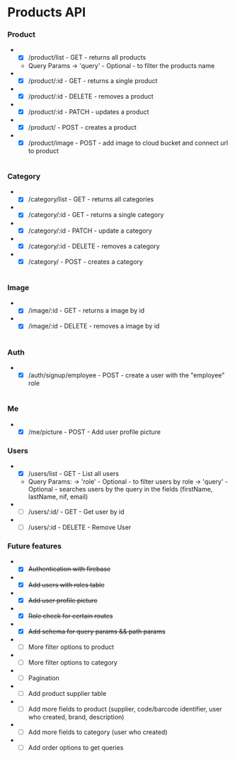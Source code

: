 # Products API

### Product

- - [x] /product/list - GET - returns all products
  - Query Params -> 'query' - Optional - to filter the products name
- - [x] /product/:id - GET - returns a single product
- - [x] /product/:id - DELETE - removes a product
- - [x] /product/:id - PATCH - updates a product
- - [x] /product/ - POST - creates a product
- - [x] /product/image - POST - add image to cloud bucket and connect url to product

#

### Category

- - [x] /category/list - GET - returns all categories
- - [x] /category/:id - GET - returns a single category
- - [x] /category/:id - PATCH - update a category
- - [x] /category/:id - DELETE - removes a category
- - [x] /category/ - POST - creates a category

#

### Image

- - [x] /image/:id - GET - returns a image by id
- - [x] /image/:id - DELETE - removes a image by id

#

### Auth

- - [x] /auth/signup/employee - POST - create a user with the "employee" role

#

### Me

- - [x] /me/picture - POST - Add user profile picture

### Users

- - [x] /users/list - GET - List all users
  - Query Params:
    -> 'role' - Optional - to filter users by role
    -> 'query' - Optional - searches users by the query in the fields (firstName, lastName, nif, email)
- - [ ] /users/:id/ - GET - Get user by id
- - [ ] /users/:id - DELETE - Remove User

### Future features

- - [x] <s>Authentication with firebase</s>
- - [x] <s>Add users with roles table</s>
- - [x] <s>Add user profile picture</s>
- - [x] <s>Role check for certain routes</s>
- - [x] <s>Add schema for query params && path params</s>
- - [ ] More filter options to product
- - [ ] More filter options to category
- - [ ] Pagination
- - [ ] Add product supplier table
- - [ ] Add more fields to product (supplier, code/barcode identifier, user who created, brand, description)
- - [ ] Add more fields to category (user who created)
- - [ ] Add order options to get queries
